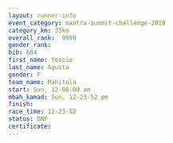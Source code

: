 ```yaml
---
layout: runner-info 
event_category: mantra-summit-challenge-2019 
category_km: 35km 
overall_rank:  9999
gender_rank: 
bib: 604
first_name: Yessie
last_name: Agusta
gender: F
team_name: Mahitala
start: Sun, 12-00-00 am
mbah_kamad: Sun, 12-23-52 pm
finish: 
race_time: 12-23-52
status: DNF
certificate: 
---
```

